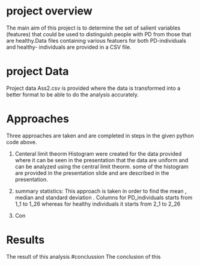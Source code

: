 # project overview
 The main aim of this project is to determine the set of salient variables (features) that could 
be used to distinguish people with PD from those that are healthy.Data files containing various featuers for both PD-individuals and healthy- individuals are provided in a CSV file. 
# project Data 
Project data Ass2.csv is provided where the data is transformed into a better format to be able to do the analysis accurately.
# Approaches
Three approaches are taken and are completed  in steps in the given python code above.
1) Centeral limit theorm
   Histogram were created for the data provided where it can be seen in the presentation that the data are uniform and can be analyzed using the central limit theorm.
   some of the histogram are provided in the presentation slide and are described in the presentation.
2) summary statistics:
   This approach is taken in order to find the mean , median and standard deviation . Columns for PD_individuals starts from 1_1 to 1_26 whereas  for healthy individuals it 
   starts from 2_1 to 2_26

3) Con




# Results
The result of this analysis
#conclussion
The conclusion of this 
